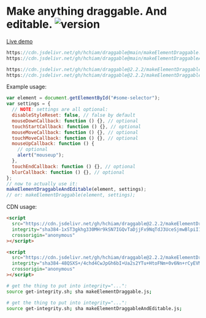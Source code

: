 # Make anything draggable. And editable. ![version](https://img.shields.io/github/release/hchiam/draggable?style=flat-square)

[Live demo](https://codepen.io/hchiam/pen/pobxgBo)

```js
https://cdn.jsdelivr.net/gh/hchiam/draggable@main/makeElementDraggable.js
https://cdn.jsdelivr.net/gh/hchiam/draggable@main/makeElementDraggableAndEditable.js
```

```js
https://cdn.jsdelivr.net/gh/hchiam/draggable@2.2.2/makeElementDraggable.js
https://cdn.jsdelivr.net/gh/hchiam/draggable@2.2.2/makeElementDraggableAndEditable.js
```

Example usage:

```js
var element = document.getElementById("#some-selector");
var settings = {
  // NOTE: settings are all optional:
  disableStyleReset: false, // false by default
  mouseDownCallback: function () {}, // optional
  touchStartCallback: function () {}, // optional
  mouseMoveCallback: function () {}, // optional
  touchMoveCallback: function () {}, // optional
  mouseUpCallback: function () {
    // optional
    alert("mouseup");
  },
  touchEndCallback: function () {}, // optional
  blurCallback: function () {}, // optional
};
// now to actually use it:
makeElementDraggableAndEditable(element, settings);
// or: makeElementDraggable(element, settings);
```

CDN usage:

```html
<script
  src="https://cdn.jsdelivr.net/gh/hchiam/draggable@2.2.2/makeElementDraggable.js"
  integrity="sha384-1xST3gkhg330MHr9kSN7IGQvTaDjjFx9NqTdJ3UceSjmwBlpiI15veXscbC0QGuS"
  crossorigin="anonymous"
></script>
```

```html
<script
  src="https://cdn.jsdelivr.net/gh/hchiam/draggable@2.2.2/makeElementDraggableAndEditable.js"
  integrity="sha384-48QSXS+/4chd4CwJpGh6bI+Ua2s2YTu+HtoFNm+0v6Nn+rCyEVMA7XJZWzyUAWCv"
  crossorigin="anonymous"
></script>
```

```bash
# get the thing to put into integrity="...":
source get-integrity.sh; sha makeElementDraggable.js;
```

```bash
# get the thing to put into integrity="...":
source get-integrity.sh; sha makeElementDraggableAndEditable.js;
```
